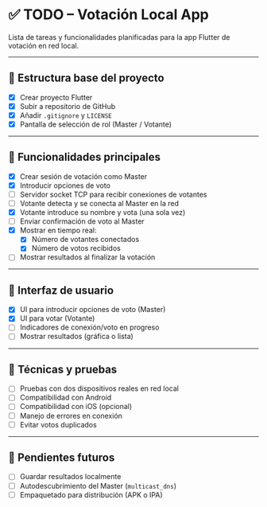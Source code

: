# ✅ TODO – Votación Local App

Lista de tareas y funcionalidades planificadas para la app Flutter de votación en red local.

---

## 🧱 Estructura base del proyecto

- [x] Crear proyecto Flutter
- [x] Subir a repositorio de GitHub
- [x] Añadir `.gitignore` y `LICENSE`
- [x] Pantalla de selección de rol (Master / Votante)

---

## 🔧 Funcionalidades principales

- [x] Crear sesión de votación como Master
- [x] Introducir opciones de voto
- [ ] Servidor socket TCP para recibir conexiones de votantes
- [ ] Votante detecta y se conecta al Master en la red
- [x] Votante introduce su nombre y vota (una sola vez)
- [ ] Enviar confirmación de voto al Master
- [x] Mostrar en tiempo real:
  - [x] Número de votantes conectados
  - [x] Número de votos recibidos
- [ ] Mostrar resultados al finalizar la votación

---

## 🎨 Interfaz de usuario

- [x] UI para introducir opciones de voto (Master)
- [x] UI para votar (Votante)
- [ ] Indicadores de conexión/voto en progreso
- [ ] Mostrar resultados (gráfica o lista)

---

## 🧪 Técnicas y pruebas

- [ ] Pruebas con dos dispositivos reales en red local
- [ ] Compatibilidad con Android
- [ ] Compatibilidad con iOS (opcional)
- [ ] Manejo de errores en conexión
- [ ] Evitar votos duplicados

---

## 📝 Pendientes futuros

- [ ] Guardar resultados localmente
- [ ] Autodescubrimiento del Master (`multicast_dns`)
- [ ] Empaquetado para distribución (APK o IPA)
